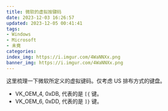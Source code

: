 ```yaml
---
title: 微软的虚拟按键码
date: 2023-12-03 16:26:57
updated: 2023-12-05 00:41:41
tags:
- Windows
- Microsoft
- 未竟
categories:
index_img: https://i.imgur.com/4WaNNXx.png
banner_img: https://i.imgur.com/4WaNNXx.png
---
```


这里梳理一下微软所定义的虚拟键码。仅考虑 US 排布方式的键盘。

- VK_OEM_4, 0xDB, 代表的是 `[{` 键。
- VK_OEM_6, 0xDD, 代表的是 `]}` 键。


